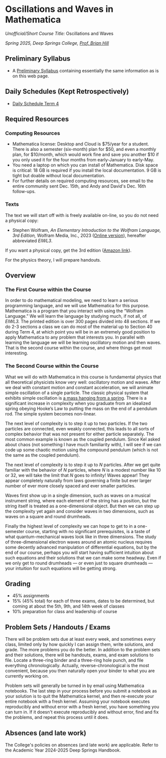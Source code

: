 # Oscillations and Waves in Mathematica

*Unofficial/Short Course Title:* Oscillations and Waves

*Spring 2025, Deep Springs College, [Prof. Brian Hill](https://brianhill.github.io)*

## Preliminary Syllabus

* A [Preliminary Syllabus](./OscillationsAndWavesSyllabus.pdf) containing essentially the same information as is on this web page.

## Daily Schedules (Kept Retrospectively)

* [Daily Schedule Term 4](./daily_schedule_term_4.html)

## Required Resources

### Computing Resources

* Mathematica license: Desktop and Cloud is $75/year for a student. There is also a semester (six-month) plan for $50, and even a monthly plan, for $10/month, which would work fine and save you another $10 if you only used it for the four months from early-January to early-May.
* You need a laptop on which you can install of Mathematica. Disk space is critical: 18 GB is required if you install the local documentation. 9 GB is tight but doable without local documentation.
* For further details on required computing resources, see email to the entire community sent Dec. 15th, and Andy and David's Dec. 16th follow-ups.

### Texts

The text we will start off with is freely available on-line, so you do not need a physical copy:

* Stephen Wolfram, *An Elementary Introduction to the Wolfram Language, 3rd Edition,* Wolfram Media, Inc., 2023 ([Online version](https://www.wolfram.com/language/elementary-introduction/3rd-ed/index.html.en)), hereafter abbreviated *EIWL3*.

If you want a physical copy, get the 3rd edition ([Amazon link](https://www.amazon.com/Elementary-Introduction-Wolfram-Language/dp/1944183078)).

For the physics theory, I will prepare handouts.

## Overview

### The First Course within the Course

In order to do mathematical modeling, we need to learn a serious programming language, and we will use Mathematica for this purpose. Mathematica is a program that you interact with using the &ldquo;Wolfram Language.&rdquo; We will learn the language by studying much, if not all, of *EIWL3.* The printed edition is over 300 pages divided into 48 sections. If we do 2-3 sections a class we can do most of the material up to Section 40 during Term 4, at which point you will be in an extremely good position to apply Mathematica to any problem that interests you. In parallel with learning the language we will be learning oscillatory motion and then waves. That is the second course within the course, and where things get most interesting.

### The Second Course within the Course

What we will do with Mathematica in this course is fundamental physics that all theoretical physicists know very well: oscillatory motion and waves. After we deal with constant motion and constant acceleration, we will animate simple oscillation of a single particle. The classic physical system that exhibits simple oscillation is [a mass hanging from a spring](https://youtu.be/I_Wscia8h9I). There is a significant increase in complexity when you graduate from an idealized spring obeying Hooke&rsquo;s Law to putting the mass on the end of a pendulum rod. The simple system becomes non-linear.

The next level of complexity is to step it up to two particles. If the two particles are connected, even weakly connected, this leads to all sorts of complex behavior that was not present for either particle separately. The most common example is known as the coupled pendulum. Since Kel asked about chaos (not something I have much familiarity with), I will see if we can code up some chaotic motion using the compound pendulum (which is not the same as the coupled pendulum).

The next level of complexity is to step it up to *N* particles. After we get quite familiar with the behavior of *N* particles, where *N* is a modest number like 10 or 32, we will take the limit that *N* goes to infinity! Waves appear! They appear completely naturally from laws governing a finite but ever larger number of ever more closely spaced and ever smaller particles.

Waves first show up in a single dimension, such as waves on a musical instrument string, where each element of the string has a position, but the string itself is treated as a one-dimensional object. But then we can step up the complexity yet again and consider waves in two dimensions, such as waves on a square and round drumheads.

Finally the highest level of complexity we can hope to get to in a one-semester course, starting with no significant prerequisites, is a taste of what quantum-mechanical waves look like in three dimensions. The study of three-dimensional electron waves around an atomic nucleus requires some decently advanced manipulation of differential equations, but by the end of our course, perhaps you will start having sufficient intuition about such equations and their solutions that we can make some headway. Even if we only get to round drumheads &mdash; or even just to square drumheads &mdash; your intuition for such equations will be getting strong.

## Grading

* 45% assignments
* 15% (45% total) for each of three exams, dates to be determined, but coming at about the 5th, 9th, and 14th week of classes
* 10% preparation for class and leadership of course

## Problem Sets / Handouts / Exams

There will be problem sets due at least every week, and sometimes every class, limited only by how quickly I can assign them, write solutions, and grade. The more problems you do the better. In addition to the problem sets and their solutions, there will be handouts, exams, and exam solutions to file. Locate a three-ring binder and a three-ring hole punch, and file everything chronologically. Actually, reverse-chronological is the most convenient, because you then naturally open your binder to what you are currently working on.

Problem sets will generally be turned in by email using Mathematica notebooks. The last step in your process before you submit a notebook as your solution is to quit the Mathematica kernel, and then re-execute your entire notebook with a fresh kernel. Assuming your notebook executes reproducibly and without error with a fresh kernel, you have something you can turn in. If it doesn't execute reproducibly and without error, find and fix the problems, and repeat this process until it does.

## Absences (and late work)

The College's policies on absences (and late work) are applicable. Refer to the Academic Year 2024-2025 Deep Springs Handbook.

